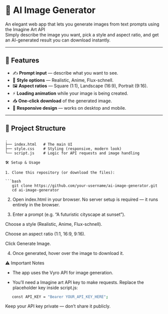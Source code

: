 # 🎨 AI Image Generator

An elegant web app that lets you generate images from text prompts using the Imagine Art API  
Simply describe the image you want, pick a style and aspect ratio, and get an AI-generated result you can download instantly.

---

## 🚀 Features
- ✍️ **Prompt input** — describe what you want to see.
- 🎨 **Style options** — Realistic, Anime, Flux-schnell.
- 🖼️ **Aspect ratios** — Square (1:1), Landscape (16:9), Portrait (9:16).
- ⚡ **Loading animation** while your image is being created.
- 📥 **One-click download** of the generated image.
- 📱 **Responsive design** — works on desktop and mobile.

---

## 📂 Project Structure
```plaintext
.
├── index.html   # The main UI
├── style.css    # Styling (responsive, modern look)
└── script.js    # Logic for API requests and image handling

🛠️ Setup & Usage

1. Clone this repository (or download the files):

```bash
   git clone https://github.com/your-username/ai-image-generator.git
   cd ai-image-generator
   ```


2. Open index.html in your browser.
No server setup is required — it runs entirely in the browser.

3. Enter a prompt (e.g. “A futuristic cityscape at sunset”).

Choose a style (Realistic, Anime, Flux-schnell).

Choose an aspect ratio (1:1, 16:9, 9:16).

Click Generate Image.

4. Once generated, hover over the image to download it.

⚠️ Important Notes

- The app uses the Vyro API for image generation.

- You’ll need a Imagine art API key to make requests. Replace the placeholder key inside script.js:

```bash
   const API_KEY = "Bearer YOUR_API_KEY_HERE";
   ```



Keep your API key private — don’t share it publicly.

